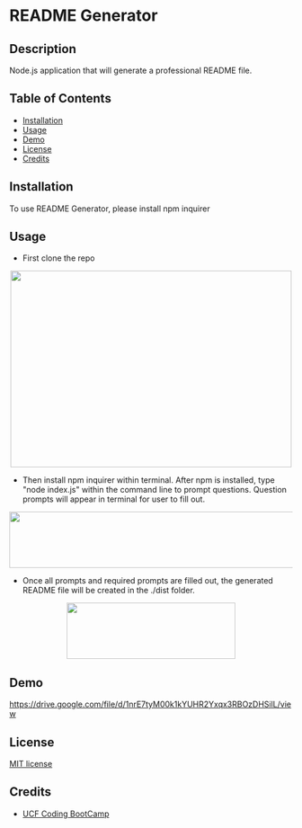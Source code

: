 # README Generator
## Description 
Node.js application that will generate a professional README file.

## Table of Contents

* [Installation](#installation)
* [Usage](#usage)
* [Demo](#Demo)
* [License](#license)
* [Credits](#credits)

## Installation 
To use README Generator, please install npm inquirer

## Usage 
 * First clone the repo
 <p align="center">
  <img width="500" height="350" src="https://user-images.githubusercontent.com/65797801/102832749-49bdfd80-43bd-11eb-89a1-409ed0b397f7.png">
</p>
 
 
* Then install npm inquirer within terminal.
After npm is installed, type "node index.js" within the command line to prompt questions. Question prompts will appear in terminal for user to fill out. 
 <p align="center">
  <img width="800" height="100" src="https://user-images.githubusercontent.com/65797801/102833225-7aeafd80-43be-11eb-8b17-54399fb391c8.png">
</p>



* Once all prompts and required prompts are filled out, the generated README file will be created in the ./dist folder.
 <p align="center">
  <img width="300" height="100" src="https://user-images.githubusercontent.com/65797801/102833303-b4bc0400-43be-11eb-9bf0-500f6b32b452.png">
</p>


## Demo

https://drive.google.com/file/d/1nrE7tyM00k1kYUHR2Yxqx3RBOzDHSilL/view

## License
[MIT license](https://github.com/jconeff/README_generator/blob/main/LICENSE)

## Credits
* [UCF Coding BootCamp](https://github.com/coding-boot-camp/potential-enigma)
